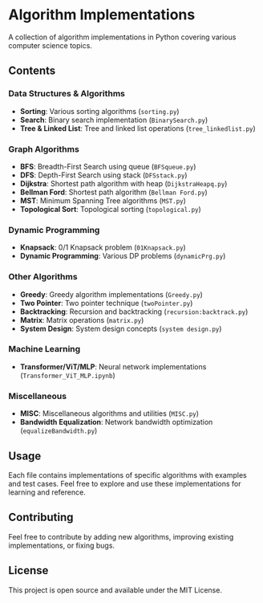 # Algorithm Implementations

A collection of algorithm implementations in Python covering various computer science topics.

## Contents

### Data Structures & Algorithms
- **Sorting**: Various sorting algorithms (`sorting.py`)
- **Search**: Binary search implementation (`BinarySearch.py`)
- **Tree & Linked List**: Tree and linked list operations (`tree_linkedlist.py`)

### Graph Algorithms
- **BFS**: Breadth-First Search using queue (`BFSqueue.py`)
- **DFS**: Depth-First Search using stack (`DFSstack.py`)
- **Dijkstra**: Shortest path algorithm with heap (`DijkstraHeapq.py`)
- **Bellman Ford**: Shortest path algorithm (`Bellman Ford.py`)
- **MST**: Minimum Spanning Tree algorithms (`MST.py`)
- **Topological Sort**: Topological sorting (`topological.py`)

### Dynamic Programming
- **Knapsack**: 0/1 Knapsack problem (`01Knapsack.py`)
- **Dynamic Programming**: Various DP problems (`dynamicPrg.py`)

### Other Algorithms
- **Greedy**: Greedy algorithm implementations (`Greedy.py`)
- **Two Pointer**: Two pointer technique (`twoPointer.py`)
- **Backtracking**: Recursion and backtracking (`recursion:backtrack.py`)
- **Matrix**: Matrix operations (`matrix.py`)
- **System Design**: System design concepts (`system design.py`)

### Machine Learning
- **Transformer/ViT/MLP**: Neural network implementations (`Transformer_ViT_MLP.ipynb`)

### Miscellaneous
- **MISC**: Miscellaneous algorithms and utilities (`MISC.py`)
- **Bandwidth Equalization**: Network bandwidth optimization (`equalizeBandwidth.py`)

## Usage

Each file contains implementations of specific algorithms with examples and test cases. Feel free to explore and use these implementations for learning and reference.

## Contributing

Feel free to contribute by adding new algorithms, improving existing implementations, or fixing bugs.

## License

This project is open source and available under the MIT License.
